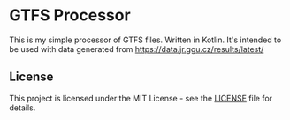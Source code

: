 # GTFS Processor

This is my simple processor of GTFS files. Written in Kotlin.
It's intended to be used with data generated from https://data.jr.ggu.cz/results/latest/

## License

This project is licensed under the MIT License - see the [LICENSE](LICENSE) file for details.